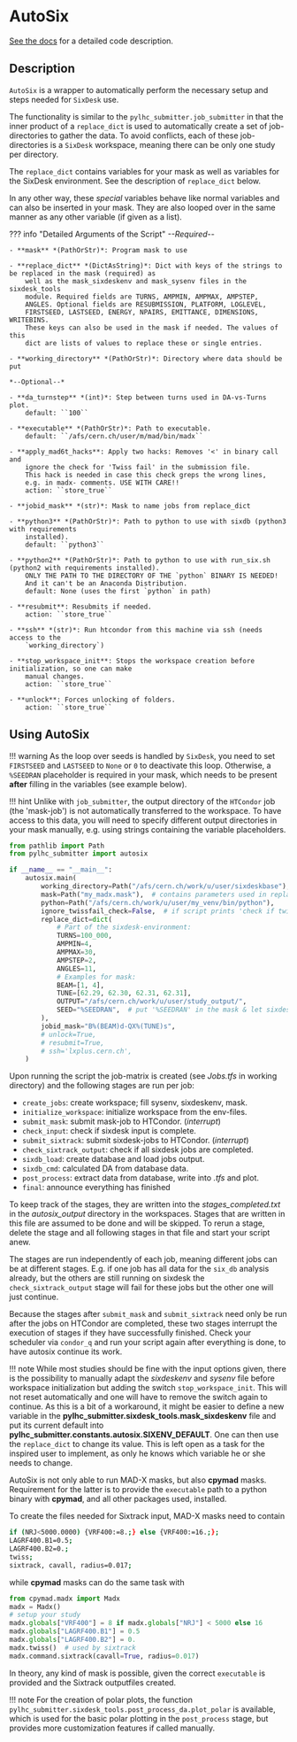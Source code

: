 # AutoSix

[See the docs][documentation] for a detailed code description.

## Description

`AutoSix` is a wrapper to automatically perform the necessary setup and steps needed for `SixDesk` use.

The functionality is similar to the `pylhc_submitter.job_submitter` in that the inner product of a `replace_dict` is used to automatically create a set of job-directories to gather the data.
To avoid conflicts, each of these job-directories is a `SixDesk` workspace, meaning there can be only one study per directory.

The `replace_dict` contains variables for your mask as well as variables for the SixDesk environment.
See the description of `replace_dict` below.

In any other way, these *special* variables behave like normal variables and can also be inserted in your mask.
They are also looped over in the same manner as any other variable (if given as a list).

??? info "Detailed Arguments of the Script"
    *--Required--*
    
    - **mask** *(PathOrStr)*: Program mask to use
    
    - **replace_dict** *(DictAsString)*: Dict with keys of the strings to be replaced in the mask (required) as
        well as the mask_sixdeskenv and mask_sysenv files in the sixdesk_tools
        module. Required fields are TURNS, AMPMIN, AMPMAX, AMPSTEP,
        ANGLES. Optional fields are RESUBMISSION, PLATFORM, LOGLEVEL,
        FIRSTSEED, LASTSEED, ENERGY, NPAIRS, EMITTANCE, DIMENSIONS, WRITEBINS.
        These keys can also be used in the mask if needed. The values of this
        dict are lists of values to replace these or single entries.
    
    - **working_directory** *(PathOrStr)*: Directory where data should be put
    
    *--Optional--*
    
    - **da_turnstep** *(int)*: Step between turns used in DA-vs-Turns plot.
        default: ``100``
    
    - **executable** *(PathOrStr)*: Path to executable.
        default: ``/afs/cern.ch/user/m/mad/bin/madx``
    
    - **apply_mad6t_hacks**: Apply two hacks: Removes '<' in binary call and
        ignore the check for 'Twiss fail' in the submission file.
        This hack is needed in case this check greps the wrong lines,
        e.g. in madx- comments. USE WITH CARE!!
        action: ``store_true``
    
    - **jobid_mask** *(str)*: Mask to name jobs from replace_dict
    
    - **python3** *(PathOrStr)*: Path to python to use with sixdb (python3 with requirements
        installed).
        default: ``python3``
    
    - **python2** *(PathOrStr)*: Path to python to use with run_six.sh (python2 with requirements installed).
        ONLY THE PATH TO THE DIRECTORY OF THE `python` BINARY IS NEEDED!
        And it can't be an Anaconda Distribution.
        default: None (uses the first `python` in path)
    
    - **resubmit**: Resubmits if needed.
        action: ``store_true``
    
    - **ssh** *(str)*: Run htcondor from this machine via ssh (needs access to the
        `working_directory`)
    
    - **stop_workspace_init**: Stops the workspace creation before initialization, so one can make
        manual changes.
        action: ``store_true``
    
    - **unlock**: Forces unlocking of folders.
        action: ``store_true``

## Using AutoSix

!!! warning
    As the loop over seeds is handled by `SixDesk`, you need to set `FIRSTSEED` and `LASTSEED` to ``None`` or ``0`` to deactivate this loop.
    Otherwise, a ``%SEEDRAN`` placeholder is required in your mask, which needs to be present **after** filling in the variables (see example below).

!!! hint
    Unlike with `job_submitter`, the output directory of the `HTCondor` job (the 'mask-job') is not automatically transferred to the workspace.
    To have access to this data, you will need to specify different output directories in your mask manually, e.g. using strings containing the variable placeholders.

```python
from pathlib import Path
from pylhc_submitter import autosix

if __name__ == "__main__":
    autosix.main(
        working_directory=Path("/afs/cern.ch/work/u/user/sixdeskbase"),
        mask=Path("my_madx.mask"),  # contains parameters used in replace_dict
        python=Path("/afs/cern.ch/work/u/user/my_venv/bin/python"),
        ignore_twissfail_check=False,  # if script prints 'check if twiss failed' or so
        replace_dict=dict(
            # Part of the sixdesk-environment:
            TURNS=100_000,
            AMPMIN=4,
            AMPMAX=30,
            AMPSTEP=2,
            ANGLES=11,
            # Examples for mask:
            BEAM=[1, 4],
            TUNE=[62.29, 62.30, 62.31, 62.31],
            OUTPUT="/afs/cern.ch/work/u/user/study_output/",
            SEED="%SEEDRAN",  # put '%SEEDRAN' in the mask & let sixdesk handle this loop
        ),
        jobid_mask="B%(BEAM)d-QX%(TUNE)s",
        # unlock=True,
        # resubmit=True,
        # ssh='lxplus.cern.ch',
    )
```

Upon running the script the job-matrix is created (see *Jobs.tfs* in working directory) and the following stages are run per job:

- `create_jobs`: create workspace; fill sysenv, sixdeskenv, mask.
- `initialize_workspace`: initialize workspace from the env-files.
- `submit_mask`: submit mask-job to HTCondor. (*interrupt*)
- `check_input`: check if sixdesk input is complete.
- `submit_sixtrack`: submit sixdesk-jobs to HTCondor. (*interrupt*)
- `check_sixtrack_output`: check if all sixdesk jobs are completed.
- `sixdb_load`: create database and load jobs output.
- `sixdb_cmd`: calculated DA from database data.
- `post_process`: extract data from database, write into *.tfs* and plot.
- `final`: announce everything has finished

To keep track of the stages, they are written into the *stages\_completed.txt*
in the *autosix\_output* directory in the workspaces.
Stages that are written in this file are assumed to be done and will be skipped.
To rerun a stage, delete the stage and all following stages in that file and
start your script anew.

The stages are run independently of each job, meaning different jobs can be
at different stages. E.g. if one job has all data for the ``six_db`` analysis
already, but the others are still running on sixdesk the
``check_sixtrack_output`` stage will fail for these jobs but the other one will
just continue.

Because the stages after ``submit_mask`` and ``submit_sixtrack`` need only be
run after the jobs on HTCondor are completed, these two stages interrupt the
execution of stages if they have successfully finished. Check your scheduler
via ``condor_q`` and run your script again after everything is done, to
have autosix continue its work.

!!! note
    While most studies should be fine with the input options given, there is the
    possibility to manually adapt the *sixdeskenv* and *sysenv* file before
    workspace initialization but adding the switch ``stop_workspace_init``.
    This will not reset automatically and one will have to remove the switch
    again to continue.
    As this is a bit of a workaround, it might be easier to define a new
    variable in the **pylhc_submitter.sixdesk_tools.mask_sixdeskenv** file and put its
    current default into **pylhc_submitter.constants.autosix.SIXENV_DEFAULT**.
    One can then use the ``replace_dict`` to change its value.
    This is left open as a task for the inspired user to implement, as only he
    knows which variable he or she needs to change.

AutoSix is not only able to run MAD-X masks, but also **cpymad** masks.
Requirement for the latter is to provide the ``executable`` path to a
python binary with **cpymad**, and all other packages used, installed.

To create the files needed for Sixtrack input, MAD-X masks need to contain

```bash
if (NRJ<5000.0000) {VRF400:=8.;} else {VRF400:=16.;};
LAGRF400.B1=0.5;
LAGRF400.B2=0.;
twiss;
sixtrack, cavall, radius=0.017;
```

while **cpymad** masks can do the same task with

```python
from cpymad.madx import Madx
madx = Madx()
# setup your study
madx.globals["VRF400"] = 8 if madx.globals["NRJ"] < 5000 else 16
madx.globals["LAGRF400.B1"] = 0.5
madx.globals["LAGRF400.B2"] = 0.
madx.twiss()  # used by sixtrack
madx.command.sixtrack(cavall=True, radius=0.017)
```

In theory, any kind of mask is possible, given the correct ``executable``
is provided and the Sixtrack outputfiles created.

!!! note
    For the creation of polar plots, the function
    `pylhc_submitter.sixdesk_tools.post_process_da.plot_polar` is available,
    which is used for the basic polar plotting in the ``post_process`` stage,
    but provides more customization features if called manually.

[documentation]: https://pylhc.github.io/submitter/entrypoints/submitter.html
